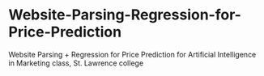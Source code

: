 # Website-Parsing-Regression-for-Price-Prediction
Website Parsing + Regression for Price Prediction for Artificial Intelligence in Marketing class, St. Lawrence college

